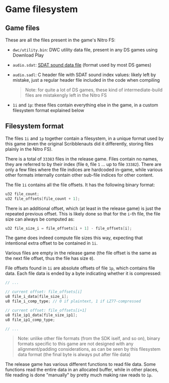 # Game filesystem

## Game files

These are all the files present in the game's Nitro FS:

- `dwc/utility.bin`: DWC utility data file, present in any DS games using Download Play

- `audio.sdat`: [SDAT sound data file](https://problemkaputt.de/gbatek.htm#dssoundfilessdatsounddataarchive) (format used by most DS games)

- `audio.sadl`: C header file with SDAT sound index values: likely left by mistake, just a regular header file included in the code when compiling

    > Note: for quite a lot of DS games, these kind of intermediate-build files are mistakengly left in the Nitro FS

- `1i` and `1p`: these files contain everything else in the game, in a custom filesystem format explained below

## Filesystem format

The files `1i` and `1p` together contain a filesystem, in a unique format used by this game (even the original Scribblenauts did it differently, storing files plainly in the Nitro FS).

There is a total of `33383` files in the release game. Files contain no names, they are referred to by their index (file `0`, file `1` ... up to file `33382`). There are only a few files where the file indices are hardcoded in-game, while various other formats internally contain other sub-file indices for other content.

The file `1i` contains all the file offsets. It has the following binary format:

```c
u32 file_count;
u32 file_offsets[file_count + 1];
```

There is an additional offset, which (at least in the release game) is just the repeated previous offset. This is likely done so that for the `i`-th file, the file size can always be computed as:

```c
u32 file_size_i = file_offsets[i + 1] - file_offsets[i];
```

The game does indeed compute file sizes this way, expecting that intentional extra offset to be contained in `1i`.

Various files are empty in the release game (the file offset is the same as the next file offset, thus the file has size `0`).

File offsets found in `1i` are absolute offsets of file `1p`, which contains file data. Each file data is ended by a byte indicating whether it is compressed:

```c
// ...

// current offset: file_offsets[i]
u8 file_i_data[file_size_i];
u8 file_i_comp_type; // 0 if plaintext, 1 if LZ77-compressed

// current offset: file_offsets[i+1]
u8 file_ip1_data[file_size_ip1];
u8 file_ip1_comp_type;

// ...
```

> Note: unlike other file formats (from the SDK iself, and so on), binary formats specific to this game are not designed with any alignment/padding considerations, as can be seen by this filesystem data format (the final byte is always put after file data)

The release game has various different functions to read file data. Some functions read the entire data in an allocated buffer, while in other places, file reading is done "manually" by pretty much making raw reads to `1p`.